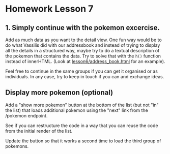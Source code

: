# Homework Lesson 7

## 1. Simply continue with the pokemon excercise.

Add as much data as you want to the detail view. One fun way would be to do what Vassilis did with our addressbook and instead of trying to display all the details in a structured way, maybe try to do a textual description of the pokemon that contains the data. Try to solve that with the `h()` function instead of innerHTML. (Look at [lesson6/address_book.html](../code/lesson6/address_book.html) for an example).

Feel free to continue in the same groups if you can get it organised or as individuals. In any case, try to keep in touch if you can and exchange ideas.

## Display more pokemon (optional)

Add a "show more pokemon" button at the bottom of the list (but not "in" the list) that loads additional pokemon using the "next" link from the /pokemon endpoint.

See if you can restructure the code in a way that you can reuse the code from the initial render of the list.

Update the button so that it works a second time to load the third group of pokemons.
